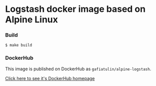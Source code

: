 # Logstash docker image based on Alpine Linux

### Build

```bash
$ make build
```

### DockerHub

This image is published on DockerHub as `gafiatulin/alpine-logstash`.

[Click here to see it's DockerHub homepage](https://hub.docker.com/r/gafiatulin/alpine-logstash/)